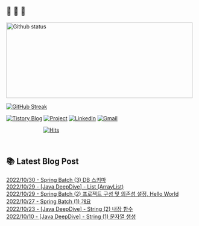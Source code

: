  ## 🐔 🐝 🐜

<div>
  
  <img width="494" height="200" alt="Github status" src="https://github-readme-stats.vercel.app/api?username=JuHyun419&count_private=true&theme=radical">
  
  [![GitHub Streak](https://github-readme-streak-stats.herokuapp.com/?user=JuHyun419&theme=dark)](https://github.com/JuHyun419)
  
</div>  

<div>
  
  [![Tistory Blog](http://img.shields.io/badge/-Tistory%20Blog-blue?style=flat&logo=Blogger&link=https://zzang9ha.tistory.com/)](https://zzang9ha.tistory.com/) 
  [![Project](http://img.shields.io/badge/-Project-ff69b4?style=flat&logo=github&link=https://github.com/YAPP-19th/Web-Team-2-Backend)](https://github.com/YAPP-19th/Web-Team-2-Backend) 
  [![LinkedIn](https://img.shields.io/badge/-LinkedIn-0077b5?style=flat-square&logo=linkedin&logoColor=white&link=https://www.linkedin.com/in/juhyun-lee-87176a19b/)](https://www.linkedin.com/in/juhyun-lee-87176a19b/)
  [![Gmail](http://img.shields.io/badge/Gmail-important?style=flat&logo=Gmail&link=mailto:zzang9haha@gmail.com)](mailto:zzang9haha@gmail.com) 

</div>

<div>
 
&nbsp;&nbsp;&nbsp;&nbsp;&nbsp;&nbsp;&nbsp;&nbsp;&nbsp;&nbsp;&nbsp;&nbsp;&nbsp;&nbsp;&nbsp;&nbsp;&nbsp;&nbsp;&nbsp;&nbsp;&nbsp;&nbsp;&nbsp;&nbsp; [![Hits](https://hits.seeyoufarm.com/api/count/incr/badge.svg?url=https%3A%2F%2Fgithub.com%2FJuHyun419&count_bg=%2379C83D&title_bg=%23555555&icon=&icon_color=%23E7E7E7&title=hits&edge_flat=false)](https://hits.seeyoufarm.com)
 
</div>
 
<br>
 
## 📚 Latest Blog Post

[2022/10/30 - Spring Batch (3) DB 스키마](https://zzang9ha.tistory.com/426) <br/>
[2022/10/29 - [Java DeepDive] - List (ArrayList)](https://zzang9ha.tistory.com/425) <br/>
[2022/10/29 - Spring Batch (2) 프로젝트 구성 및 의존성 설정, Hello World](https://zzang9ha.tistory.com/424) <br/>
[2022/10/27 - Spring Batch (1) 개요](https://zzang9ha.tistory.com/423) <br/>
[2022/10/23 - [Java DeepDive] - String (2) 내장 함수](https://zzang9ha.tistory.com/422) <br/>
[2022/10/10 - [Java DeepDive] - String (1) 문자열 생성](https://zzang9ha.tistory.com/421) <br/>
